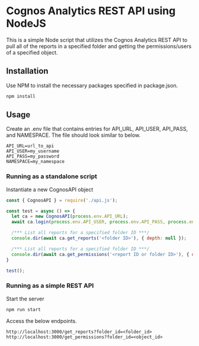 # Cognos Analytics REST API using NodeJS

This is a simple Node script that utilizes the Cognos Analytics REST API to pull all of the reports in a specified folder and getting the permissions/users of a specified object.

## Installation

Use NPM to install the necessary packages specified in package.json.

```bash
npm install
```

## Usage
Create an .env file that contains entries for API_URL, API_USER, API_PASS, and NAMESPACE. The file should look similar to below.
```
API_URL=url_to_api
API_USER=my_username
API_PASS=my_password
NAMESPACE=my_namespace
```

### Running as a standalone script
Instantiate a new CognosAPI object 
```javascript
const { CognosAPI } = require('./api.js');

const test = async () => {
  let ca = new CognosAPI(process.env.API_URL);
  await ca.login(process.env.API_USER, process.env.API_PASS, process.env.NAMESPACE);

  /*** List all reports for a specified folder ID ***/
  console.dir(await ca.get_reports('<folder ID>'), { depth: null });

  /*** List all reports for a specified folder ID ***/
  console.dir(await ca.get_permissions('<report ID or folder ID>'), { depth: null });
}

test();
```

### Running as a simple REST API
Start the server
```javascript
npm run start
```

Access the below endpoints.
```
http://localhost:3000/get_reports?folder_id=<folder_id>
http://localhost:3000/get_permissions?folder_id=<object_id>
```

